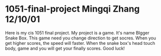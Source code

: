 # 1051-final-project Mingqi Zhang 12/10/01
Here is my cis 1051 final project.
My project is a game. It's name BIgger Snake Box.
This game need you change direction to get socres. When you get higher scores, the speed will faster.
When the snake box's head touch body, game and you will get your finally scores. 
Good luck!


